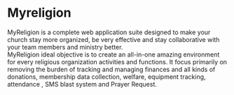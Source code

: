 # Myreligion
MyReligion is a complete web application suite designed to make your church stay more organized, be very effective and stay collaborative with your team members and ministry better. 
<br>
MyReligion ideal objective is to create an all-in-one amazing environment for every religious organization activities and functions. It focus primarily on removing the burden of tracking and managing finances and all kinds of donations, membership data collection, welfare, equipment tracking, attendance , SMS blast system and Prayer Request.
